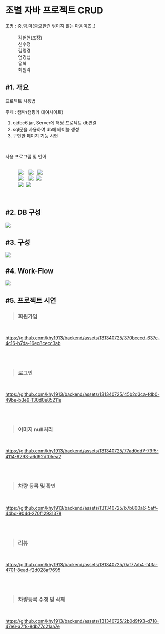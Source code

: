 
<h1>조별 자바 프로젝트 CRUD</h1>
<dl>
  <dt>조명 : 중.꺾.마(중요한건 꺾이지 않는 마음이죠..)</dt> <br>
  <dd>김현연(조장)</dd>
  <dd>신수정</dd>
  <dd>김령경</dd>
  <dd>엄경섭</dd>
  <dd>유혁</dd>
  <dd>최원락</dd>
</dl>

<h2>#1. 개요</h2>
  <p>프로젝트 사용법</p>
  <p>주제 : 캠박<span>(캠핑카 대여사이트)</span></p>
    <ol>
      <li>ojdbc6.jar, Server에 해당 프로젝트 db연결</li>
      <li>sql문을 사용하여 db에 테이블 생성</li>
      <li>구현한 페이지 기능 시현</li>
    </ol>
  <br>

  <p>사용 프로그램 및 언어</p>
  <dl>
    <dt>&nbsp;</dt>
    <dd><img src="https://img.shields.io/badge/Java-007396.svg?&style=for-the-badge&logo=Java&logoColor=white"> &nbsp;&nbsp; <span><img src="https://img.shields.io/badge/JavaScript-F7DF1E.svg?&style=for-the-badge&logo=JavaScript&logoColor=white"></span> &nbsp;&nbsp;<img src="https://img.shields.io/badge/jQuery-0769AD.svg?&style=for-the-badge&logo=jQuery&logoColor=339933"/></dd>
    <dd><img src="https://img.shields.io/badge/HTML5-E34F26.svg?&style=for-the-badge&logo=HTML5&logoColor=white"> &nbsp;&nbsp; <img src="https://img.shields.io/badge/CSS3-1572B6.svg?&style=for-the-badge&logo=CSS3&logoColor=white">&nbsp;&nbsp;<img src="https://img.shields.io/badge/Oracle-F80000.svg?&style=for-the-badge&logo=Oracle&logoColor=white"></dd>
    <dd><img src="https://img.shields.io/badge/Eclipse%20IDE-2C2255.svg?&style=for-the-badge&logo=Eclipse%20IDE&logoColor=white">&nbsp;&nbsp;<img src="https://img.shields.io/badge/Visual%20Studio%20Code-007ACC.svg?&style=for-the-badge&logo=Visual%20Studio%20Code&logoColor=white"></dd>
    
  </dl>

  

<br>

     
<h2>#2. DB 구성</h2>

<img src="https://github.com/khy1913/backend/assets/131340725/8f9061d9-5c33-4901-8f2f-792389e640b8">


<h2>#3. 구성</h2>
<img src="https://github.com/khy1913/backend/assets/131340725/08f9f702-b09d-4e2e-9f13-fda43a3c5954">
  

<h2>#4. Work-Flow</h2>
<img src="https://github.com/khy1913/backend/assets/131340725/f14c33fd-1069-4b9b-84e2-64b1c9e4b88a">


<h2>#5. 프로젝트 시연</h2>


<blockquote><h3>회원가입</h3></blockquote>
<br>

https://github.com/khy1913/backend/assets/131340725/370bcccd-637e-4c16-b7da-16ec8cecc3ab
  
  <br>
  <br>
<blockquote><h3>로그인</h3></blockquote>
<br>

https://github.com/khy1913/backend/assets/131340725/45b2d3ca-fdb0-49be-b3e9-130d0e85211e

<br>
<br>
<blockquote><h3>이미지 null처리</h3></blockquote>
<br>

https://github.com/khy1913/backend/assets/131340725/77ad0dd7-79f5-4114-9293-a6d92df05ea2

<br>
<br>
<blockquote><h3>차량 등록 및 확인</h3></blockquote>
<br>

https://github.com/khy1913/backend/assets/131340725/b7b800a6-5aff-44bd-904d-270f12931378

<br>
<br>
<blockquote><h3>리뷰</h3></blockquote>
<br>

https://github.com/khy1913/backend/assets/131340725/0af77ab4-f43a-4701-8ead-f2d028af7695

<br>
<br>
<blockquote><h3>차량등록 수정 및 삭제</h3></blockquote>
<br>

https://github.com/khy1913/backend/assets/131340725/2b0d9f93-d718-47e6-a7f8-8db77c21aa7e
